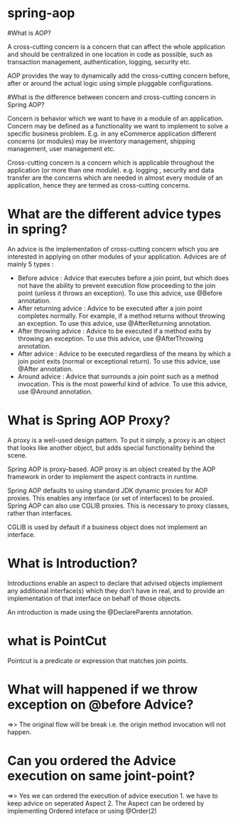 # spring-aop

#What is AOP?

 A cross-cutting concern is a concern that can affect the whole application and should be centralized in one location in code as possible, such as transaction management, authentication, logging, security etc.
 
 AOP provides the way to dynamically add the cross-cutting concern before, after or around the actual logic using simple pluggable configurations.
 
#What is the difference between concern and cross-cutting concern in Spring AOP?

Concern is behavior which we want to have in a module of an application. Concern may be defined as a functionality we want to implement to solve a specific business problem. E.g. in any eCommerce application different concerns (or modules) may be inventory management, shipping management, user management etc.

Cross-cutting concern is a concern which is applicable throughout the application (or more than one module). e.g. logging , security and data transfer are the concerns which are needed in almost every module of an application, hence they are termed as cross-cutting concerns.

# What are the different advice types in spring?
An advice is the implementation of cross-cutting concern which you are interested in applying on other modules of your application. Advices are of mainly 5 types :

* Before advice : Advice that executes before a join point, but which does not have the ability to prevent execution flow proceeding to the join point (unless it throws an exception). To use this advice, use @Before annotation.
* After returning advice : Advice to be executed after a join point completes normally. For example, if a method returns without throwing an exception. To use this advice, use @AfterReturning annotation.
* After throwing advice : Advice to be executed if a method exits by throwing an exception. To use this advice, use @AfterThrowing annotation.
* After advice : Advice to be executed regardless of the means by which a join point exits (normal or exceptional return). To use this advice, use @After annotation.
* Around advice : Advice that surrounds a join point such as a method invocation. This is the most powerful kind of advice. To use this advice, use @Around annotation.

# What is Spring AOP Proxy?

A proxy is a well-used design pattern. To put it simply, a proxy is an object that looks like another object, but adds special functionality behind the scene.

Spring AOP is proxy-based. AOP proxy is an object created by the AOP framework in order to implement the aspect contracts in runtime.

Spring AOP defaults to using standard JDK dynamic proxies for AOP proxies. This enables any interface (or set of interfaces) to be proxied. Spring AOP can also use CGLIB proxies. This is necessary to proxy classes, rather than interfaces.

CGLIB is used by default if a business object does not implement an interface.


# What is Introduction?

Introductions enable an aspect to declare that advised objects implement any additional interface(s) which they don’t have in real, and to provide an implementation of that interface on behalf of those objects.

An introduction is made using the @DeclareParents annotation.

# what is PointCut
Pointcut is a predicate or expression that matches join points.

# What will happened if we throw exception on @before Advice?
 =>> The original flow will be break i.e. the origin method invocation will not happen.
 

# Can you ordered the Advice execution on same joint-point?

=>> Yes we can ordered the execution of advice execution
    1. we have to keep advice on seperated Aspect
    2. The Aspect can be ordered by implementing Ordered inteface or using @Order(2)

